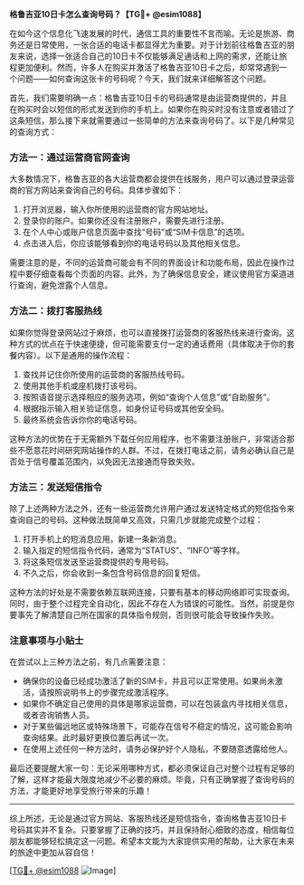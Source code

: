 **格鲁吉亚10日卡怎么查询号码？【TG💪+ @esim1088】**

在如今这个信息化飞速发展的时代，通信工具的重要性不言而喻。无论是旅游、商务还是日常使用，一张合适的电话卡都显得尤为重要。对于计划前往格鲁吉亚的朋友来说，选择一张适合自己的10日卡不仅能够满足通话和上网的需求，还能让旅程更加便利。然而，许多人在购买并激活了格鲁吉亚10日卡之后，却常常遇到一个问题——如何查询这张卡的号码呢？今天，我们就来详细解答这个问题。

首先，我们需要明确一点：格鲁吉亚10日卡的号码通常是由运营商提供的，并且在购买时会以短信的形式发送到你的手机上。如果你在购买时没有注意或者错过了这条短信，那么接下来就需要通过一些简单的方法来查询号码了。以下是几种常见的查询方式：

### 方法一：通过运营商官网查询

大多数情况下，格鲁吉亚的各大运营商都会提供在线服务，用户可以通过登录运营商的官方网站来查询自己的号码。具体步骤如下：

1. 打开浏览器，输入你所使用的运营商的官方网站地址。
2. 登录你的账户。如果你还没有注册账户，需要先进行注册。
3. 在个人中心或账户信息页面中查找“号码”或“SIM卡信息”的选项。
4. 点击进入后，你应该能够看到你的电话号码以及其他相关信息。

需要注意的是，不同的运营商可能会有不同的界面设计和功能布局，因此在操作过程中要仔细查看每个页面的内容。此外，为了确保信息安全，建议使用官方渠道进行查询，避免泄露个人信息。

### 方法二：拨打客服热线

如果你觉得登录网站过于麻烦，也可以直接拨打运营商的客服热线来进行查询。这种方式的优点在于快速便捷，但可能需要支付一定的通话费用（具体取决于你的套餐内容）。以下是通用的操作流程：

1. 查找并记住你所使用的运营商的客服热线号码。
2. 使用其他手机或座机拨打该号码。
3. 按照语音提示选择相应的服务选项，例如“查询个人信息”或“自助服务”。
4. 根据指示输入相关验证信息，如身份证号码或其他安全码。
5. 最终系统会告诉你你的电话号码。

这种方法的优势在于无需额外下载任何应用程序，也不需要注册账户，非常适合那些不愿意花时间研究网站操作的人群。不过，在拨打电话之前，请务必确认自己是否处于信号覆盖范围内，以免因无法接通而导致失败。

### 方法三：发送短信指令

除了上述两种方法之外，还有一些运营商允许用户通过发送特定格式的短信指令来查询自己的号码。这种做法既简单又高效，只需几步就能完成整个过程：

1. 打开手机上的短消息应用，新建一条新消息。
2. 输入指定的短信指令代码，通常为“STATUS”、“INFO”等字样。
3. 将这条短信发送至运营商提供的专用号码。
4. 不久之后，你会收到一条包含号码信息的回复短信。

这种方法的好处是不需要依赖互联网连接，只要有基本的移动网络即可实现查询。同时，由于整个过程完全自动化，因此不存在人为错误的可能性。当然，前提是你要事先了解清楚自己所在国家的具体指令规则，否则很可能会导致操作失败。

### 注意事项与小贴士

在尝试以上三种方法之前，有几点需要注意：

- 确保你的设备已经成功激活了新的SIM卡，并且可以正常使用。如果尚未激活，请按照说明书上的步骤完成激活程序。
- 如果你不确定自己使用的具体是哪家运营商，可以在包装盒内寻找相关信息，或者咨询销售人员。
- 对于某些偏远地区或特殊场景下，可能存在信号不稳定的情况，这可能会影响查询结果。此时最好更换位置后再试一次。
- 在使用上述任何一种方法时，请务必保护好个人隐私，不要随意透露给他人。

最后还要提醒大家一句：无论采用哪种方式，都必须保证自己对整个过程有足够的了解，这样才能最大限度地减少不必要的麻烦。毕竟，只有正确掌握了查询号码的方法，才能更好地享受旅行带来的乐趣！

---

综上所述，无论是通过官方网站、客服热线还是短信指令，查询格鲁吉亚10日卡号码其实并不复杂。只要掌握了正确的技巧，并且保持耐心细致的态度，相信每位朋友都能够轻松搞定这一问题。希望本文能为大家提供实用的帮助，让大家在未来的旅途中更加从容自信！ 

[[TG💪+ @esim1088](https://t.me/s/esim1088) ![Image](https://i.postimg.cc/4NQfJmqS/Snipaste-2025-05-13-00-14-12.png)]
